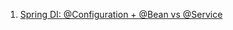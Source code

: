 1. [Spring DI: @Configuration + @Bean vs @Service](https://github.com/moongzz/study/wiki/Spring-DI:-@Configuration---@Bean-vs-@Service)
